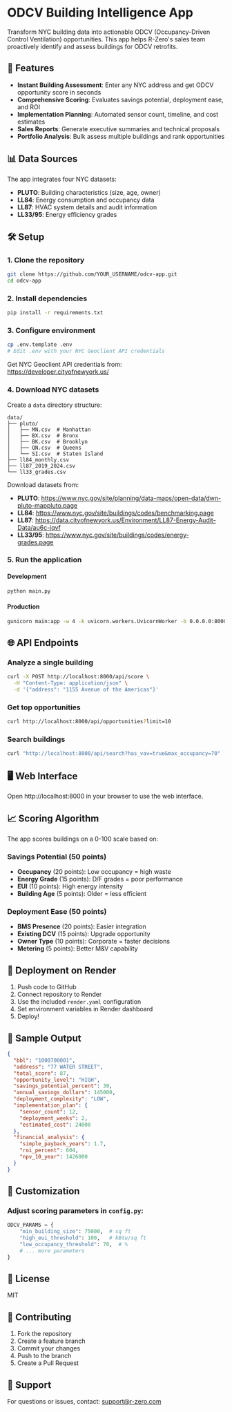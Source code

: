 # ODCV Building Intelligence App

Transform NYC building data into actionable ODCV (Occupancy-Driven Control Ventilation) opportunities. This app helps R-Zero's sales team proactively identify and assess buildings for ODCV retrofits.

## 🚀 Features

- **Instant Building Assessment**: Enter any NYC address and get ODCV opportunity score in seconds
- **Comprehensive Scoring**: Evaluates savings potential, deployment ease, and ROI
- **Implementation Planning**: Automated sensor count, timeline, and cost estimates
- **Sales Reports**: Generate executive summaries and technical proposals
- **Portfolio Analysis**: Bulk assess multiple buildings and rank opportunities

## 📊 Data Sources

The app integrates four NYC datasets:
- **PLUTO**: Building characteristics (size, age, owner)
- **LL84**: Energy consumption and occupancy data
- **LL87**: HVAC system details and audit information
- **LL33/95**: Energy efficiency grades

## 🛠️ Setup

### 1. Clone the repository
```bash
git clone https://github.com/YOUR_USERNAME/odcv-app.git
cd odcv-app
```

### 2. Install dependencies
```bash
pip install -r requirements.txt
```

### 3. Configure environment
```bash
cp .env.template .env
# Edit .env with your NYC Geoclient API credentials
```

Get NYC Geoclient API credentials from: https://developer.cityofnewyork.us/

### 4. Download NYC datasets

Create a `data` directory structure:
```
data/
├── pluto/
│   ├── MN.csv  # Manhattan
│   ├── BX.csv  # Bronx
│   ├── BK.csv  # Brooklyn
│   ├── QN.csv  # Queens
│   └── SI.csv  # Staten Island
├── ll84_monthly.csv
├── ll87_2019_2024.csv
└── ll33_grades.csv
```

Download datasets from:
- **PLUTO**: https://www.nyc.gov/site/planning/data-maps/open-data/dwn-pluto-mappluto.page
- **LL84**: https://www.nyc.gov/site/buildings/codes/benchmarking.page
- **LL87**: https://data.cityofnewyork.us/Environment/LL87-Energy-Audit-Data/au6c-jqvf
- **LL33/95**: https://www.nyc.gov/site/buildings/codes/energy-grades.page

### 5. Run the application

#### Development
```bash
python main.py
```

#### Production
```bash
gunicorn main:app -w 4 -k uvicorn.workers.UvicornWorker -b 0.0.0.0:8000
```

## 🌐 API Endpoints

### Analyze a single building
```bash
curl -X POST http://localhost:8000/api/score \
  -H "Content-Type: application/json" \
  -d '{"address": "1155 Avenue of the Americas"}'
```

### Get top opportunities
```bash
curl http://localhost:8000/api/opportunities?limit=10
```

### Search buildings
```bash
curl "http://localhost:8000/api/search?has_vav=true&max_occupancy=70"
```

## 🖥️ Web Interface

Open http://localhost:8000 in your browser to use the web interface.

## 📈 Scoring Algorithm

The app scores buildings on a 0-100 scale based on:

### Savings Potential (50 points)
- **Occupancy** (20 points): Low occupancy = high waste
- **Energy Grade** (15 points): D/F grades = poor performance
- **EUI** (10 points): High energy intensity
- **Building Age** (5 points): Older = less efficient

### Deployment Ease (50 points)
- **BMS Presence** (20 points): Easier integration
- **Existing DCV** (15 points): Upgrade opportunity
- **Owner Type** (10 points): Corporate = faster decisions
- **Metering** (5 points): Better M&V capability

## 🚢 Deployment on Render

1. Push code to GitHub
2. Connect repository to Render
3. Use the included `render.yaml` configuration
4. Set environment variables in Render dashboard
5. Deploy!

## 📝 Sample Output

```json
{
  "bbl": "1000700001",
  "address": "77 WATER STREET",
  "total_score": 87,
  "opportunity_level": "HIGH",
  "savings_potential_percent": 30,
  "annual_savings_dollars": 145000,
  "deployment_complexity": "LOW",
  "implementation_plan": {
    "sensor_count": 12,
    "deployment_weeks": 2,
    "estimated_cost": 24000
  },
  "financial_analysis": {
    "simple_payback_years": 1.7,
    "roi_percent": 604,
    "npv_10_year": 1426000
  }
}
```

## 🔧 Customization

### Adjust scoring parameters in `config.py`:
```python
ODCV_PARAMS = {
    "min_building_size": 75000,  # sq ft
    "high_eui_threshold": 100,   # kBtu/sq ft
    "low_occupancy_threshold": 70,  # %
    # ... more parameters
}
```

## 📄 License

MIT

## 🤝 Contributing

1. Fork the repository
2. Create a feature branch
3. Commit your changes
4. Push to the branch
5. Create a Pull Request

## 📧 Support

For questions or issues, contact: support@r-zero.com
